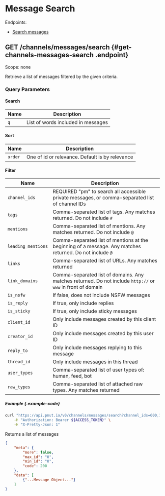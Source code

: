 # Message Search

Endpoints:

* [Search messages](#get-channels-messages-search)


## <span class="method method-get">GET</span> /channels/messages/search {#get-channels-messages-search .endpoint}

Scope: <span class="endpoint-meta">none</span>

Retrieve a list of messages filtered by the given criteria.

### Query Parameters

#### Search

Name|Description
-|-
`q`|List of words included in messages

#### Sort

Name|Description
-|-
`order`|One of id or relevance. Default is by relevance

#### Filter

Name|Description
-|-
`channel_ids`|REQUIRED "pm" to search all accessible private messages, or comma-separated list of channel IDs
`tags`|Comma-separated list of tags. Any matches returned. Do not include `#`
`mentions`|Comma-separated list of mentions. Any matches returned. Do not include `@`
`leading_mentions`|Comma-separated list of mentions at the beginning of a message. Any matches returned. Do not include `@`
`links`|Comma-separated list of URLs. Any matches returned
`link_domains`|Comma-separated list of domains. Any matches returned. Do not include `http://` or `www` in front of domain
`is_nsfw`|If false, does not include NSFW messages
`is_reply`|If true, only include replies
`is_sticky`|If true, only include sticky messages
`client_id`|Only include messages created by this client ID
`creator_id`|Only include messages created by this user ID
`reply_to`|Only include messages replying to this message
`thread_id`|Only include messages in this thread
`user_types`|Comma-separated list of user types of: human, feed, bot
`raw_types`|Comma-separated list of attached raw types. Any matches returned

##### Example {.example-code}

```bash
curl "https://api.pnut.io/v0/channels/messages/search?channel_ids=600,18" \
    -H "Authorization: Bearer ${ACCESS_TOKEN}" \
    -H "X-Pretty-Json: 1"
```

Returns a list of messages

```json
{
    "meta": {
        "more": false,
        "max_id": "0",
        "min_id": "0",
        "code": 200
    },
    "data": [
        {"...Message Object..."}
    ]
}
```